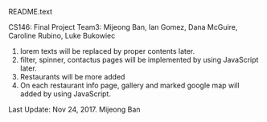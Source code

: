 README.text

CS146: Final Project
Team3: Mijeong Ban, Ian Gomez, Dana McGuire, Caroline Rubino, Luke Bukowiec

1. lorem texts will be replaced by proper contents later.
2. filter, spinner, contactus pages will be implemented by using JavaScript later.
3. Restaurants will be more added
4. On each restaurant info page, gallery and marked google map will added by using JavaScript.


Last Update: Nov 24, 2017. Mijeong Ban
 
